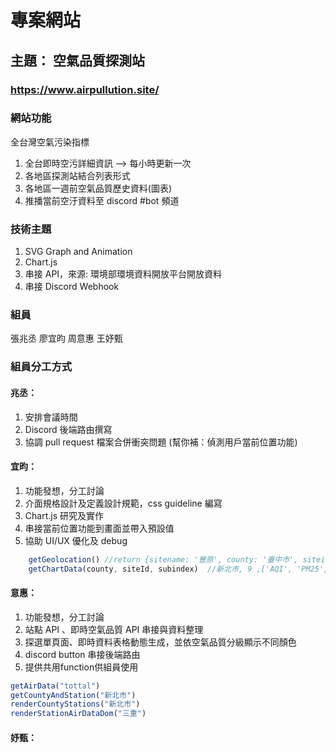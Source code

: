 # 專案網站
## 主題： 空氣品質探測站
### https://www.airpullution.site/

### 網站功能
全台灣空氣污染指標

1. 全台即時空污詳細資訊 --> 每小時更新一次
2. 各地區探測站結合列表形式
3. 各地區一週前空氣品質歷史資料(圖表)
4. 推播當前空汙資料至 discord #bot 頻道

### 技術主題
1. SVG Graph and Animation
2. Chart.js
3. 串接 API，來源: 環境部環境資料開放平台開放資料
4. 串接 Discord Webhook 

### 組員
 張兆丞
 廖宜昀
 周意惠
 王妤甄

### 組員分工方式
#### 兆丞：
1. 安排會議時間
2. Discord 後端路由撰寫
3. 協調 pull request 檔案合併衝突問題
(幫你補：偵測用戶當前位置功能)


#### 宜昀：
1. 功能發想，分工討論
2. 介面規格設計及定義設計規範，css guideline 編寫
3. Chart.js 研究及實作
4. 串接當前位置功能到畫面並帶入預設值
5. 協助 UI/UX 優化及 debug
```javascript
    getGeolocation() //return {sitename: '豐原', county: '臺中市', siteid: '28', aqi: '73'}
    getChartData(county, siteId, subindex)  //新北市, 9 ,['AQI', 'PM25', 'NO2']
```

#### 意惠：
1. 功能發想，分工討論
2. 站點 API 、即時空氣品質 API 串接與資料整理
3. 探選單頁面、即時資料表格動態生成，並依空氣品質分級顯示不同顏色
4. discord button 串接後端路由
5. 提供共用function供組員使用 
```js
getAirData("tottal")
getCountyAndStation("新北市")
renderCountyStations("新北市")
renderStationAirDataDom("三重")
```
#### 妤甄：
